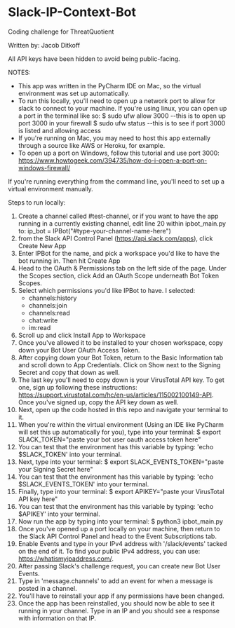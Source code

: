# Slack-IP-Context-Bot
Coding challenge for ThreatQuotient

Written by: Jacob Ditkoff

All API keys have been hidden to avoid being public-facing.

NOTES: 
  - This app was written in the PyCharm IDE on Mac, so the virtual environment was set up automatically. 
  - To run this locally, you'll need to open up a network port to allow for slack to connect to your machine. If you're using linux, you can open up a port in the terminal like so:
        $ sudo ufw allow 3000     --this is to open up port 3000 in your firewall
        $ sudo ufw status         --this is to see if port 3000 is listed and allowing access
  - If you're running on Mac, you may need to host this app externally through a source like AWS or Heroku, for example.
  - To open up a port on Windows, follow this tutorial and use port 3000: https://www.howtogeek.com/394735/how-do-i-open-a-port-on-windows-firewall/ 
        
If you're running everything from the command line, you'll need to set up a virtual environment manually. 

Steps to run locally: 
  1) Create a channel called #test-channel, or if you want to have the app running in a currently existing channel, edit line 20 within ipbot_main.py to:           ip_bot = IPBot("#type-your-channel-name-here") 
  2) from the Slack API Control Panel (https://api.slack.com/apps), click Create New App
  3) Enter IPBot for the name, and pick a workspace you'd like to have the bot running in. Then hit Create App
  4) Head to the OAuth & Permissions tab on the left side of the page. Under the Scopes section, click Add an OAuth Scope underneath Bot Token Scopes.
  5) Select which permissions you'd like IPBot to have. I selected:
        - channels:history
        - channels:join
        - channels:read
        - chat:write
        - im:read
  6) Scroll up and click Install App to Workspace
  7) Once you've allowed it to be installed to your chosen workspace, copy down your Bot User OAuth Access Token.
  8) After copying down your Bot Token, return to the Basic Information tab and scroll down to App Credentials. Click on Show next to the Signing Secret and copy that down as well.
  9) The last key you'll need to copy down is your VirusTotal API key. To get one, sign up following these instructions: https://support.virustotal.com/hc/en-us/articles/115002100149-API. Once you've signed up, copy the API key down as well. 
  10) Next, open up the code hosted in this repo and navigate your terminal to it.
  11) When you're within the virtual environment (Using an IDE like PyCharm will set this up automatically for you), type into your terminal:
        $ export SLACK_TOKEN="paste your bot user oauth access token here"
  9) You can test that the environment has this variable by typing: 'echo $SLACK_TOKEN' into your terminal.
  10) Next, type into your terminal:
        $ export SLACK_EVENTS_TOKEN="paste your Signing Secret here"
  11) You can test that the environment has this variable by typing: 'echo $SLACK_EVENTS_TOKEN' into your terminal.
  12) Finally, type into your terminal:
        $ export APIKEY="paste your VirusTotal API key here"
  13) You can test that the environment has this variable by typing: 'echo $APIKEY' into your terminal.
  14) Now run the app by typing into your terminal:
        $ python3 ipbot_main.py
  14) Once you've opened up a port locally on your machine, then return to the Slack API Control Panel and head to the Event Subscriptions tab.
  15) Enable Events and type in your IPv4 address with '/slack/events' tacked on the end of it. To find your public IPv4 address, you can use: https://whatismyipaddress.com/.  
  16) After passing Slack's challenge request, you can create new Bot User Events. 
  17) Type in 'message.channels' to add an event for when a message is posted in a channel. 
  18) You'll have to reinstall your app if any permissions have been changed. 
  19) Once the app has been reinstalled, you should now be able to see it running in your channel. Type in an IP and you should see a response with information on that IP.
